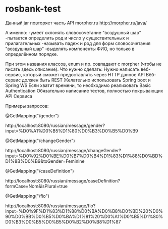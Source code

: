 # rosbank-test

Данный jar повторяет часть API morpher.ru
http://morpher.ru/java/

А именно:
-умеет склонять словосочетание "воздушный шар"
-пытается определить род и число у существительных и прилагательных
-называть падеж и род для форм словосочетания "воздушный шар"
-выделять компоненты ФИО, но только в определённом порядке.

При этом названия классов, enum и пр. совпадают с morpher (чтобы не писать здесь описание).
Что нужно сделать:
Нужно написать вёб-сервис, который сможет предоставлять через HTTP данное API
Вёб-сервис должен быть REST
Желательно использовать Spring boot и Spring WS
Если хватит времени, то необходимо реализовать Basic Authentication
Обязательно написание тестов, полностью покрывающих API Сервиса

Примеры запросов:

@GetMapping("/gender")

http://localhost:8080/russian/message/gender?input=%D0%A1%D0%B5%D1%80%D0%B3%D0%B5%D0%B9

@GetMapping("/changeGender")

http://localhost:8080/russian/message/changeGender?input=%D0%92%D0%BE%D0%B7%D0%B4%D1%83%D1%88%D0%BD%D1%8B%D0%B9&toGender=Feminine

@GetMapping("/caseDefinition")

http://localhost:8080/russian/message/caseDefinition?formCase=Nom&isPlural=true

@GetMapping("/fio")

http://localhost:8080/russian/message/fio?input=%D0%9F%D1%83%D1%88%D0%BA%D0%B8%D0%BD%20%D0%90%D0%BB%D0%B5%D0%BA%D1%81%20%D0%A1%D0%B5%D1%80%D0%B3%D0%B5%D0%B5%D0%B2%D0%B8%D1%87
